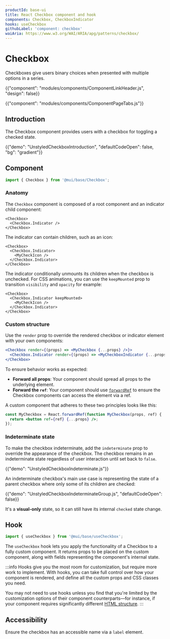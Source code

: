 ```yaml
---
productId: base-ui
title: React Checkbox component and hook
components: Checkbox, CheckboxIndicator
hooks: useCheckbox
githubLabel: 'component: checkbox'
waiAria: https://www.w3.org/WAI/ARIA/apg/patterns/checkbox/
---
```


# Checkbox

<p class="description">Checkboxes give users binary choices when presented with multiple options in a series.</p>

{{"component": "modules/components/ComponentLinkHeader.js", "design": false}}

{{"component": "modules/components/ComponentPageTabs.js"}}

## Introduction

The Checkbox component provides users with a checkbox for toggling a checked state.

{{"demo": "UnstyledCheckboxIntroduction", "defaultCodeOpen": false, "bg": "gradient"}}

## Component

```jsx
import { Checkbox } from '@mui/base/Checkbox';
```

### Anatomy

The `Checkbox` component is composed of a root component and an indicator child component:

```tsx
<Checkbox>
  <Checkbox.Indicator />
</Checkbox>
```

The indicator can contain children, such as an icon:

```tsx
<Checkbox>
  <Checkbox.Indicator>
    <MyCheckIcon />
  </Checkbox.Indicator>
</Checkbox>
```

The indicator conditionally unmounts its children when the checkbox is unchecked. For CSS animations, you can use the `keepMounted` prop to transition `visibility` and `opacity` for example:

```tsx
<Checkbox>
  <Checkbox.Indicator keepMounted>
    <MyCheckIcon />
  </Checkbox.Indicator>
</Checkbox>
```

### Custom structure

Use the `render` prop to override the rendered checkbox or indicator element with your own components:

```jsx
<Checkbox render={(props) => <MyCheckbox {...props} />}>
  <Checkbox.Indicator render={(props) => <MyCheckboxIndicator {...props} />} />
</Checkbox>
```

To ensure behavior works as expected:

- **Forward all props**: Your component should spread all props to the underlying element.
- **Forward the `ref`**: Your component should use [`forwardRef`](https://react.dev/reference/react/forwardRef) to ensure the Checkbox components can access the element via a ref.

A custom component that adheres to these two principles looks like this:

```jsx
const MyCheckbox = React.forwardRef(function MyCheckbox(props, ref) {
  return <button ref={ref} {...props} />;
});
```

### Indeterminate state

To make the checkbox indeterminate, add the `indeterminate` prop to override the appearance of the checkbox. The checkbox remains in an indeterminate state regardless of user interaction until set back to `false`.

{{"demo": "UnstyledCheckboxIndeterminate.js"}}

An indeterminate checkbox's main use case is representing the state of a parent checkbox where only some of its children are checked:

{{"demo": "UnstyledCheckboxIndeterminateGroup.js", "defaultCodeOpen": false}}

It's a **visual-only** state, so it can still have its internal `checked` state change.

## Hook

```js
import { useCheckbox } from '@mui/base/useCheckbox';
```

The `useCheckbox` hook lets you apply the functionality of a Checkbox to a fully custom component.
It returns props to be placed on the custom component, along with fields representing the component's internal state.

:::info
Hooks give you the most room for customization, but require more work to implement.
With hooks, you can take full control over how your component is rendered, and define all the custom props and CSS classes you need.

You may not need to use hooks unless you find that you're limited by the customization options of their component counterparts—for instance, if your component requires significantly different [HTML structure](#anatomy).
:::

## Accessibility

Ensure the checkbox has an accessible name via a `label` element.
